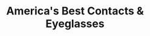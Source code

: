---
title: "America's Best Contacts & Eyeglasses"
url: /downingtown/americas-best-contacts-und-eyeglasses/
shop: Optiker
---